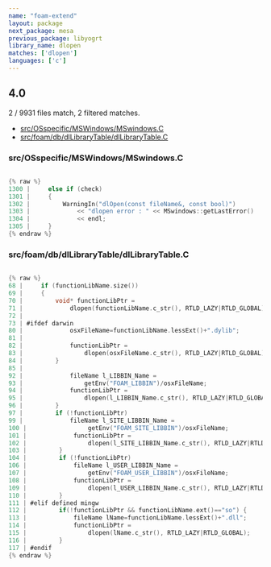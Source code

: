```yaml
---
name: "foam-extend"
layout: package
next_package: mesa
previous_package: libyogrt
library_name: dlopen
matches: ['dlopen']
languages: ['c']
---
```

## 4.0
2 / 9931 files match, 2 filtered matches.

 - [src/OSspecific/MSWindows/MSwindows.C](#srcosspecificmswindowsmswindowsc)
 - [src/foam/db/dlLibraryTable/dlLibraryTable.C](#srcfoamdbdllibrarytabledllibrarytablec)

### src/OSspecific/MSWindows/MSwindows.C

```c

{% raw %}
1300 |     else if (check)
1301 |     {
1302 |         WarningIn("dlOpen(const fileName&, const bool)")
1303 |             << "dlopen error : " << MSwindows::getLastError()
1304 |             << endl;
1305 |     }
{% endraw %}

```
### src/foam/db/dlLibraryTable/dlLibraryTable.C

```c

{% raw %}
68 |     if (functionLibName.size())
69 |     {
70 |         void* functionLibPtr =
71 |             dlopen(functionLibName.c_str(), RTLD_LAZY|RTLD_GLOBAL);
72 | 
73 | #ifdef darwin
80 |             osxFileName=functionLibName.lessExt()+".dylib";
81 | 
82 |             functionLibPtr =
83 |                 dlopen(osxFileName.c_str(), RTLD_LAZY|RTLD_GLOBAL);
84 |         }
85 | 
92 |             fileName l_LIBBIN_Name =
93 |                 getEnv("FOAM_LIBBIN")/osxFileName;
94 |             functionLibPtr =
95 |                 dlopen(l_LIBBIN_Name.c_str(), RTLD_LAZY|RTLD_GLOBAL);
96 |         }
97 |         if (!functionLibPtr)
99 |             fileName l_SITE_LIBBIN_Name =
100 |                 getEnv("FOAM_SITE_LIBBIN")/osxFileName;
101 |             functionLibPtr =
102 |                 dlopen(l_SITE_LIBBIN_Name.c_str(), RTLD_LAZY|RTLD_GLOBAL);
103 |         }
104 |         if (!functionLibPtr)
106 |             fileName l_USER_LIBBIN_Name =
107 |                 getEnv("FOAM_USER_LIBBIN")/osxFileName;
108 |             functionLibPtr =
109 |                 dlopen(l_USER_LIBBIN_Name.c_str(), RTLD_LAZY|RTLD_GLOBAL);
110 |         }
111 | #elif defined mingw
112 |         if(!functionLibPtr && functionLibName.ext()=="so") {
113 |             fileName lName=functionLibName.lessExt()+".dll";
114 |             functionLibPtr =
115 |                 dlopen(lName.c_str(), RTLD_LAZY|RTLD_GLOBAL);
116 |         }
117 | #endif
{% endraw %}

```